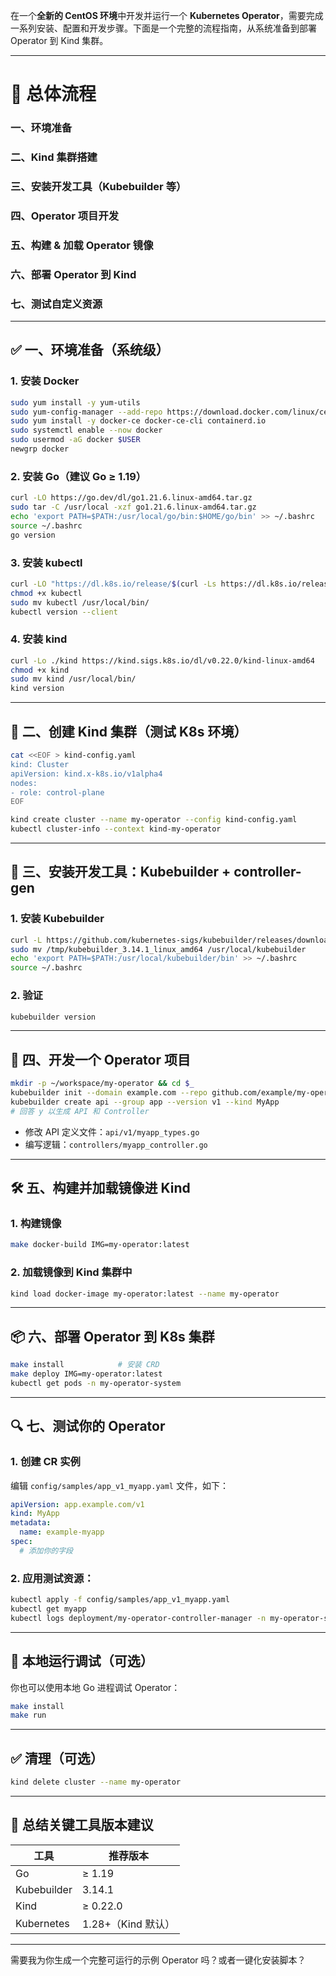 在一个**全新的 CentOS 环境**中开发并运行一个 **Kubernetes Operator**，需要完成一系列安装、配置和开发步骤。下面是一个完整的流程指南，从系统准备到部署 Operator 到 Kind 集群。

---

# 🧩 总体流程

### 一、环境准备  
### 二、Kind 集群搭建  
### 三、安装开发工具（Kubebuilder 等）  
### 四、Operator 项目开发  
### 五、构建 & 加载 Operator 镜像  
### 六、部署 Operator 到 Kind  
### 七、测试自定义资源

---

## ✅ 一、环境准备（系统级）

### 1. 安装 Docker
```bash
sudo yum install -y yum-utils
sudo yum-config-manager --add-repo https://download.docker.com/linux/centos/docker-ce.repo
sudo yum install -y docker-ce docker-ce-cli containerd.io
sudo systemctl enable --now docker
sudo usermod -aG docker $USER
newgrp docker
```

### 2. 安装 Go（建议 Go ≥ 1.19）
```bash
curl -LO https://go.dev/dl/go1.21.6.linux-amd64.tar.gz
sudo tar -C /usr/local -xzf go1.21.6.linux-amd64.tar.gz
echo 'export PATH=$PATH:/usr/local/go/bin:$HOME/go/bin' >> ~/.bashrc
source ~/.bashrc
go version
```

### 3. 安装 kubectl
```bash
curl -LO "https://dl.k8s.io/release/$(curl -Ls https://dl.k8s.io/release/stable.txt)/bin/linux/amd64/kubectl"
chmod +x kubectl
sudo mv kubectl /usr/local/bin/
kubectl version --client
```

### 4. 安装 kind
```bash
curl -Lo ./kind https://kind.sigs.k8s.io/dl/v0.22.0/kind-linux-amd64
chmod +x kind
sudo mv kind /usr/local/bin/
kind version
```

---

## 🚀 二、创建 Kind 集群（测试 K8s 环境）

```bash
cat <<EOF > kind-config.yaml
kind: Cluster
apiVersion: kind.x-k8s.io/v1alpha4
nodes:
- role: control-plane
EOF

kind create cluster --name my-operator --config kind-config.yaml
kubectl cluster-info --context kind-my-operator
```

---

## 🔧 三、安装开发工具：Kubebuilder + controller-gen

### 1. 安装 Kubebuilder

```bash
curl -L https://github.com/kubernetes-sigs/kubebuilder/releases/download/v3.14.1/kubebuilder_3.14.1_linux_amd64.tar.gz | tar -xz -C /tmp/
sudo mv /tmp/kubebuilder_3.14.1_linux_amd64 /usr/local/kubebuilder
echo 'export PATH=$PATH:/usr/local/kubebuilder/bin' >> ~/.bashrc
source ~/.bashrc
```

### 2. 验证
```bash
kubebuilder version
```

---

## 📁 四、开发一个 Operator 项目

```bash
mkdir -p ~/workspace/my-operator && cd $_
kubebuilder init --domain example.com --repo github.com/example/my-operator
kubebuilder create api --group app --version v1 --kind MyApp
# 回答 y 以生成 API 和 Controller
```

- 修改 API 定义文件：`api/v1/myapp_types.go`
- 编写逻辑：`controllers/myapp_controller.go`

---

## 🛠️ 五、构建并加载镜像进 Kind

### 1. 构建镜像

```bash
make docker-build IMG=my-operator:latest
```

### 2. 加载镜像到 Kind 集群中

```bash
kind load docker-image my-operator:latest --name my-operator
```

---

## 📦 六、部署 Operator 到 K8s 集群

```bash
make install            # 安装 CRD
make deploy IMG=my-operator:latest
kubectl get pods -n my-operator-system
```

---

## 🔍 七、测试你的 Operator

### 1. 创建 CR 实例

编辑 `config/samples/app_v1_myapp.yaml` 文件，如下：

```yaml
apiVersion: app.example.com/v1
kind: MyApp
metadata:
  name: example-myapp
spec:
  # 添加你的字段
```

### 2. 应用测试资源：

```bash
kubectl apply -f config/samples/app_v1_myapp.yaml
kubectl get myapp
kubectl logs deployment/my-operator-controller-manager -n my-operator-system
```

---

## 🧪 本地运行调试（可选）

你也可以使用本地 Go 进程调试 Operator：

```bash
make install
make run
```

---

## ✅ 清理（可选）

```bash
kind delete cluster --name my-operator
```

---

## 📎 总结关键工具版本建议

| 工具         | 推荐版本     |
|--------------|--------------|
| Go           | ≥ 1.19       |
| Kubebuilder  | 3.14.1       |
| Kind         | ≥ 0.22.0     |
| Kubernetes   | 1.28+（Kind 默认）|

---

需要我为你生成一个完整可运行的示例 Operator 吗？或者一键化安装脚本？